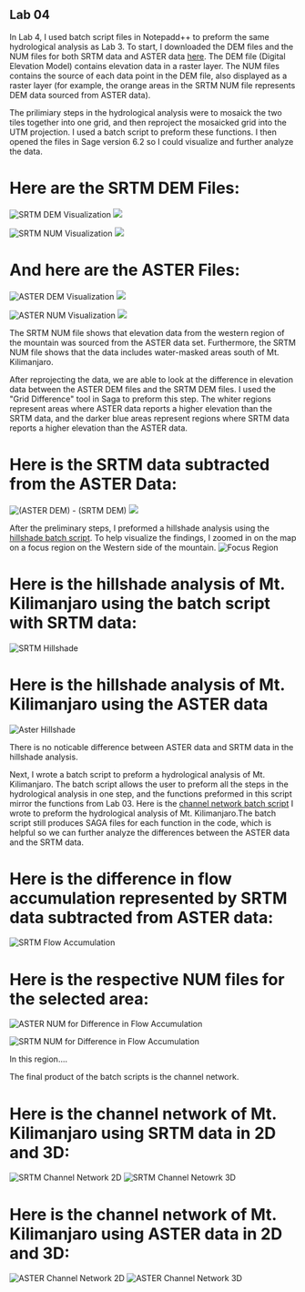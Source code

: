 ## Lab 04


In Lab 4, I used batch script files in Notepadd++ to preform the same hydrological analysis as Lab 3. To start, I downloaded the DEM files and the NUM files for both SRTM data and ASTER data [here](https://earthdata.nasa.gov/). The DEM file (Digital Elevation Model) contains elevation data in a raster layer. The NUM files contains the source of each data point in the DEM file, also displayed as a raster layer (for example, the orange areas in the SRTM NUM file represents DEM data sourced from ASTER data). 

The prilimiary steps in the hydrological analysis were to mosaick the two tiles together into one grid, and then reproject the mosaicked grid into the UTM projection. I used a batch script to preform these functions. I then opened the files in Sage version 6.2 so I could visualize and further analyze the data.

# Here are the SRTM DEM Files:

![SRTM DEM Visualization](SRTM_DEM.png) ![](SRTM_DEM_legend.png)


![SRTM NUM Visualization](SRTM_NUM.png) ![](SRTM_NUM_legend.png)


# And here are the ASTER Files:


![ASTER DEM Visualization](ASTER_DEM.png) ![](ASTER_DEM_legend.png)


![ASTER NUM Visualization](ASTER_N.png) ![](ASTER_N_legend.png)


The SRTM NUM file shows that elevation data from the western region of the mountain was sourced from the ASTER data set. Furthermore, the SRTM NUM file shows that the data includes water-masked areas south of Mt. Kilimanjaro.  

After reprojecting the data, we are able to look at the difference in elevation data between the ASTER DEM files and the SRTM DEM files. I used the "Grid Difference" tool in Saga to preform this step. The whiter regions represent areas where ASTER data reports a higher elevation than the SRTM data, and the darker blue areas represent regions where SRTM data reports a higher elevation than the ASTER data.

# Here is the SRTM data subtracted from the ASTER Data:

![(ASTER DEM) - (SRTM DEM)](Difference(ASTER_SRTM).png) ![](Difference(ASTER_SRTM)_legend.png)


After the preliminary steps, I preformed a hillshade analysis using the [hillshade batch script](Hillshade.bat). To help visualize the findings, I zoomed in on the map on a focus region on the Western side of the mountain. 
![Focus Region](Focus_region.png)

# Here is the hillshade analysis of Mt. Kilimanjaro using the batch script with SRTM data:

![SRTM Hillshade](SRTM_Hillshade_Closeup.PNG)


# Here is the hillshade analysis of Mt. Kilimanjaro using the ASTER data

![Aster Hillshade](ASTER_Hillshade_CloseUp.PNG)

There is no noticable difference between ASTER data and SRTM data in the hillshade analysis.

Next, I wrote a batch script to preform a hydrological analysis of Mt. Kilimanjaro. The batch script allows the user to preform all the steps in the hydrological analysis in one step, and the functions preformed in this script mirror the functions from Lab 03. Here is the [channel network batch script](ChannelNetworkSRTM.bat) I wrote to preform the hydrological analysis of Mt. Kilimanjaro.The batch script still produces SAGA files for each function in the code, which is helpful so we can further analyze the differences between the ASTER data and the SRTM data.

# Here is the difference in flow accumulation represented by SRTM data subtracted from ASTER data: 
![SRTM Flow Accumulation](Difference_Flow.PNG) 


# Here is the respective NUM files for the selected area: 
![ASTER NUM for Difference in Flow Accumulation](ASTER_NUM_Difference_FLOW.PNG)

![SRTM NUM for Difference in Flow Accumulation](SRTM_NUM_Difference_Flow.PNG)

In this region....


The final product of the batch scripts is the channel network. 

# Here is the channel network of Mt. Kilimanjaro using SRTM data in 2D and 3D:

![SRTM Channel Network 2D](SRTM_Channelnetwork_Closeup.PNG) ![SRTM Channel Netowrk 3D](3D_hill_channelnetwork_SRTM.PNG)
# Here is the channel network of Mt. Kilimanjaro using ASTER data in 2D and 3D:


![ASTER Channel Network 2D](Aster_Channel_Closeup.PNG) ![ASTER Channel Network 3D](3D_hill_channelnetwork_ASTER.PNG) 








